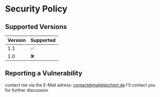# Security Policy

## Supported Versions

| Version | Supported          |
| ------- | ------------------ |
| 1.1   | :white_check_mark: |
| 1.0   | :x: |

## Reporting a Vulnerability

contact me via the E-Mail adress: contact@malteteichert.de
I'll contact you for further discussion
